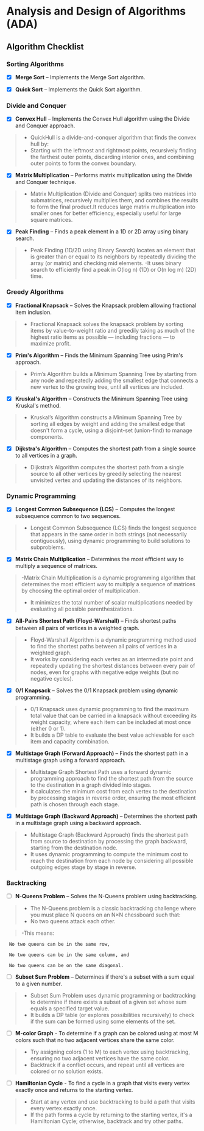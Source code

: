 # Analysis and Design of Algorithms (ADA)


##  Algorithm Checklist

###  Sorting Algorithms
- [x] **Merge Sort** – Implements the Merge Sort algorithm.
>
- [x] **Quick Sort** – Implements the Quick Sort algorithm.
>

###  Divide and Conquer
- [x] **Convex Hull** – Implements the Convex Hull algorithm using the Divide and Conquer approach.
> - QuickHull is a divide-and-conquer algorithm that finds the convex hull by:
> - Starting with the leftmost and rightmost points, recursively finding the farthest outer points, discarding interior ones, and combining outer points to form the convex boundary.
- [x] **Matrix Multiplication** – Performs matrix multiplication using the Divide and Conquer technique.
> - Matrix Multiplication (Divide and Conquer) splits two matrices into submatrices, recursively multiplies them, and combines the results to form the final product.It reduces large matrix multiplication into smaller ones for better efficiency, especially useful for large square matrices.
- [x] **Peak Finding** – Finds a peak element in a 1D or 2D array using binary search.
> - Peak Finding (1D/2D using Binary Search) locates an element that is greater than or equal to its neighbors by repeatedly dividing the array (or matrix) and checking mid elements.
> -It uses binary search to efficiently find a peak in O(log n) (1D) or O(n log m) (2D) time.
###  Greedy Algorithms
- [x] **Fractional Knapsack** – Solves the Knapsack problem allowing fractional item inclusion.
> - Fractional Knapsack solves the knapsack problem by sorting items by value-to-weight ratio and greedily taking as much of the highest ratio items as possible — including fractions — to maximize profit.
- [x] **Prim's Algorithm** – Finds the Minimum Spanning Tree using Prim's approach.
> - Prim’s Algorithm builds a Minimum Spanning Tree by starting from any node and repeatedly adding the smallest edge that connects a new vertex to the growing tree, until all vertices are included.
- [x] **Kruskal's Algorithm** – Constructs the Minimum Spanning Tree using Kruskal's method.
> - Kruskal’s Algorithm constructs a Minimum Spanning Tree by sorting all edges by weight and adding the smallest edge that doesn't form a cycle, using a disjoint-set (union-find) to manage components.
- [x] **Dijkstra's Algorithm** – Computes the shortest path from a single source to all vertices in a graph.
> - Dijkstra’s Algorithm computes the shortest path from a single source to all other vertices by greedily selecting the nearest unvisited vertex and updating the distances of its neighbors.

###  Dynamic Programming
- [x] **Longest Common Subsequence (LCS)** – Computes the longest subsequence common to two sequences.
> - Longest Common Subsequence (LCS) finds the longest sequence that appears in the same order in both strings (not necessarily contiguously), using dynamic programming to build solutions to subproblems.
- [x] **Matrix Chain Multiplication** – Determines the most efficient way to multiply a sequence of matrices.
> -Matrix Chain Multiplication is a dynamic programming algorithm that determines the most efficient way to multiply a sequence of matrices by choosing the optimal order of multiplication.
> - It minimizes the total number of scalar multiplications needed by evaluating all possible parenthesizations.
- [x] **All-Pairs Shortest Path (Floyd-Warshall)** – Finds shortest paths between all pairs of vertices in a weighted graph.
> - Floyd-Warshall Algorithm is a dynamic programming method used to find the shortest paths between all pairs of vertices in a weighted graph.
> - It works by considering each vertex as an intermediate point and repeatedly updating the shortest distances between every pair of nodes, even for graphs with negative edge weights (but no negative cycles).
- [x] **0/1 Knapsack** – Solves the 0/1 Knapsack problem using dynamic programming.
> - 0/1 Knapsack uses dynamic programming to find the maximum total value that can be carried in a knapsack without exceeding its weight capacity, where each item can be included at most once (either 0 or 1).
> - It builds a DP table to evaluate the best value achievable for each item and capacity combination.
- [x] **Multistage Graph (Forward Approach)** – Finds the shortest path in a multistage graph using a forward approach.
> - Multistage Graph Shortest Path uses a forward dynamic programming approach to find the shortest path from the source to the destination in a graph divided into stages.
> - It calculates the minimum cost from each vertex to the destination by processing stages in reverse order, ensuring the most efficient path is chosen through each stage.
- [x] **Multistage Graph (Backward Approach)** – Determines the shortest path in a multistage graph using a backward approach.
> - Multistage Graph (Backward Approach) finds the shortest path from source to destination by processing the graph backward, starting from the destination node.
> - It uses dynamic programming to compute the minimum cost to reach the destination from each node by considering all possible outgoing edges stage by stage in reverse.

###  Backtracking
- [ ] **N-Queens Problem** – Solves the N-Queens problem using backtracking.
> - The N-Queens problem is a classic backtracking challenge where you must place N queens on an N×N chessboard such that:
> - No two queens attack each other.

>   -This means:

     No two queens can be in the same row,

     No two queens can be in the same column, and

     No two queens can be on the same diagonal.
- [ ] **Subset Sum Problem** – Determines if there's a subset with a sum equal to a given number.
> - Subset Sum Problem uses dynamic programming or backtracking to determine if there exists a subset of a given set whose sum equals a specified target value.
> - It builds a DP table (or explores possibilities recursively) to check if the sum can be formed using some elements of the set.
- [ ] **M-color Graph** - To determine if a graph can be colored using at most M colors such that no two adjacent vertices share the same color.
> - Try assigning colors (1 to M) to each vertex using backtracking, ensuring no two adjacent vertices have the same color.
> - Backtrack if a conflict occurs, and repeat until all vertices are colored or no solution exists.
- [ ] **Hamiltonian Cycle** - To find a cycle in a graph that visits every vertex exactly once and returns to the starting vertex.
> - Start at any vertex and use backtracking to build a path that visits every vertex exactly once.
> - If the path forms a cycle by returning to the starting vertex, it's a Hamiltonian Cycle; otherwise, backtrack and try other paths.




